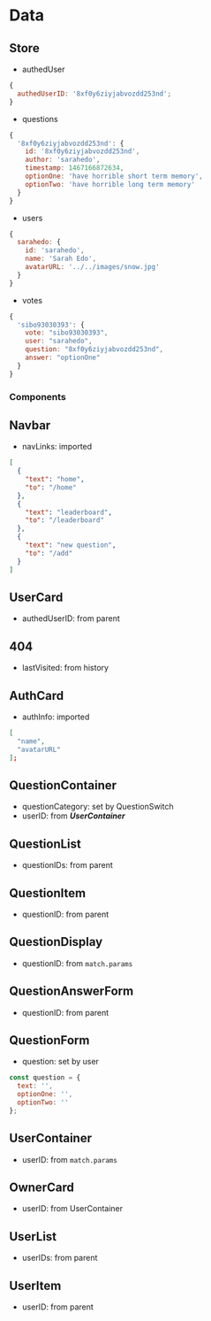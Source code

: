 # Data

## Store

- authedUser

```js
{
  authedUserID: '8xf0y6ziyjabvozdd253nd';
}
```

- questions

```js
{
  '8xf0y6ziyjabvozdd253nd': {
    id: '8xf0y6ziyjabvozdd253nd',
    author: 'sarahedo',
    timestamp: 1467166872634,
    optionOne: 'have horrible short term memory',
    optionTwo: 'have horrible long term memory'
  }
}
```

- users

```js
{
  sarahedo: {
    id: 'sarahedo',
    name: 'Sarah Edo',
    avatarURL: '../../images/snow.jpg'
  }
}
```

- votes

```js
{
  'sibo93030393': {
    vote: "sibo93030393",
    user: "sarahedo",
    question: "8xf0y6ziyjabvozdd253nd",
    answer: "optionOne"
  }
}
```

### Components

## Navbar

- navLinks: imported

```json
[
  {
    "text": "home",
    "to": "/home"
  },
  {
    "text": "leaderboard",
    "to": "/leaderboard"
  },
  {
    "text": "new question",
    "to": "/add"
  }
]
```

## UserCard

- authedUserID: from parent

## 404

- lastVisited: from history

## AuthCard

- authInfo: imported

```json
[
  "name",
  "avatarURL"
];
```

## QuestionContainer

- questionCategory: set by QuestionSwitch
- userID: from **_UserContainer_**

## QuestionList

- questionIDs: from parent

## QuestionItem

- questionID: from parent

## QuestionDisplay

- questionID: from `match.params`

## QuestionAnswerForm

- questionID: from parent

## QuestionForm

- question: set by user

```js
const question = {
  text: '',
  optionOne: '',
  optionTwo: ''
};
```

## UserContainer

- userID: from `match.params`

## OwnerCard

- userID: from UserContainer

## UserList

- userIDs: from parent

## UserItem

- userID: from parent
